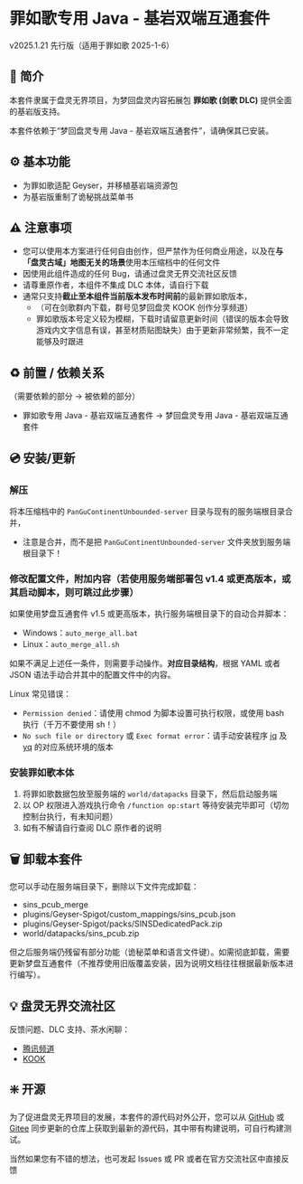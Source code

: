 # 罪如歌专用 Java - 基岩双端互通套件
v2025.1.21 先行版（适用于罪如歌 2025-1-6）
<!-- 强烈建议使用支持 Markdown 的阅读器查看此说明 -->
<!-- 以下内容中所有命令均不包括`反引号 -->

## 📖 简介

本套件隶属于盘灵无界项目，为梦回盘灵内容拓展包 **罪如歌 (剑歌 DLC)** 提供全面的基岩版支持。

本套件依赖于“梦回盘灵专用 Java - 基岩双端互通套件”，请确保其已安装。



## ⚙️ 基本功能

- 为罪如歌适配 Geyser，并移植基岩端资源包
- 为基岩版重制了诡秘挑战菜单书



## ⚠️ 注意事项

- 您可以使用本方案进行任何自由创作，但严禁作为任何商业用途，以及在**与「盘灵古域」地图无关的场景**使用本压缩档中的任何文件
- 因使用此组件造成的任何 Bug，请通过盘灵无界交流社区反馈
- 请尊重原作者，本组件不集成 DLC 本体，请自行下载
- 通常只支持**截止至本组件当前版本发布时间前**的最新罪如歌版本，
   - （可在剑歌群内下载，群号见梦回盘灵 KOOK 创作分享频道）
   - 罪如歌版本号定义较为模糊，下载时请留意更新时间（错误的版本会导致游戏内文字信息有误，甚至材质贴图缺失）由于更新非常频繁，我不一定能够及时跟进



## ♻️ 前置 / 依赖关系

（需要依赖的部分 -> 被依赖的部分）
 
- 罪如歌专用 Java - 基岩双端互通套件 -> 梦回盘灵专用 Java - 基岩双端互通套件  



## 💿 安装/更新

### 解压

将本压缩档中的 `PanGuContinentUnbounded-server` 目录与现有的服务端根目录合并，
  - 注意是合并，而不是把 `PanGuContinentUnbounded-server` 文件夹放到服务端根目录下！

### 修改配置文件，附加内容（若使用服务端部署包 v1.4 或更高版本，或其启动脚本，则可跳过此步骤）

如果使用梦盘互通套件 v1.5 或更高版本，执行服务端根目录下的自动合并脚本：
- Windows：`auto_merge_all.bat`
- Linux：`auto_merge_all.sh`

如果不满足上述任一条件，则需要手动操作。**对应目录结构**，根据 YAML 或者 JSON 语法手动合并其中的配置文件中的内容。

Linux 常见错误：
- `Permission denied`：请使用 chmod 为脚本设置可执行权限，或使用 bash 执行（千万不要使用 sh！）
- `No such file or directory` 或 `Exec format error`：请手动安装程序 [jq](https://jqlang.github.io/jq/) 及 [yq](https://github.com/mikefarah/yq/) 的对应系统环境的版本

### 安装罪如歌本体

1. 将罪如歌数据包放至服务端的 `world/datapacks` 目录下，然后启动服务端
3. 以 OP 权限进入游戏执行命令 `/function op:start` 等待安装完毕即可（切勿控制台执行，有未知问题）
4. 如有不解请自行查阅 DLC 原作者的说明




## 🗑️ 卸载本套件

您可以手动在服务端目录下，删除以下文件完成卸载：
- sins_pcub_merge
- plugins/Geyser-Spigot/custom_mappings/sins_pcub.json
- plugins/Geyser-Spigot/packs/SINSDedicatedPack.zip
- world/datapacks/sins_pcub.zip

但之后服务端仍残留有部分功能（诡秘菜单和语言文件键）。如需彻底卸载，需要更新梦盘互通套件（不推荐使用旧版覆盖安装，因为说明文档往往根据最新版本进行编写）。



## 💡 盘灵无界交流社区

反馈问题、DLC 支持、茶水闲聊：

- [腾讯频道](https://pd.qq.com/s/v8t170qb)
- [KOOK](https://kook.vip/KJ7Zlx)



## ❇️ 开源

为了促进盘灵无界项目的发展，本套件的源代码对外公开，您可以从 [GitHub](https://github.com/BUGTeas/sins-pcub) 或 [Gitee](https://gitee.com/BugTeaON/sins-pcub) 同步更新的仓库上获取到最新的源代码，其中带有构建说明，可自行构建测试。

当然如果您有不错的想法，也可发起 Issues 或 PR 或者在官方交流社区中直接反馈